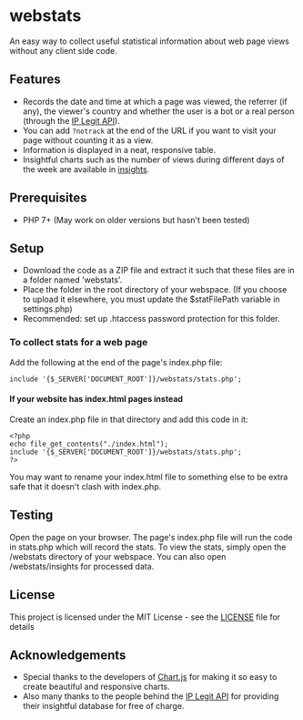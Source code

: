 # webstats
An easy way to collect useful statistical information about web page views without any client side code.

## Features
- Records the date and time at which a page was viewed, the referrer (if any), the viewer's country and whether the user is a bot or a real person (through the [IP Legit API](https://iplegit.com)).
- You can add ```?notrack``` at the end of the URL if you want to visit your page without counting it as a view.
- Information is displayed in a neat, responsive table.
- Insightful charts such as the number of views during different days of the week are available in [insights](insights).

## Prerequisites
- PHP 7+ (May work on older versions but hasn't been tested)

## Setup
- Download the code as a ZIP file and extract it such that these files are in a folder named 'webstats'.
- Place the folder in the root directory of your webspace. (If you choose to upload it elsewhere, you must update the $statFilePath variable in settings.php)
- Recommended: set up .htaccess password protection for this folder.

### To collect stats for a web page
Add the following at the end of the page's index.php file:
```
include '{$_SERVER['DOCUMENT_ROOT']}/webstats/stats.php';
```

#### If your website has index.html pages instead
Create an index.php file in that directory and add this code in it:
```
<?php
echo file_get_contents("./index.html");
include '{$_SERVER['DOCUMENT_ROOT']}/webstats/stats.php';
?>
```
You may want to rename your index.html file to something else to be extra safe that it doesn't clash with index.php.

## Testing
Open the page on your browser. The page's index.php file will run the code in stats.php which will record the stats. To view the stats, simply open the /webstats directory of your webspace. You can also open /webstats/insights for processed data.

## License

This project is licensed under the MIT License - see the [LICENSE](LICENSE) file for details

## Acknowledgements
- Special thanks to the developers of [Chart.js](https://www.chartjs.org/) for making it so easy to create beautiful and responsive charts.
- Also many thanks to the people behind the [IP Legit API](https://iplegit.com) for providing their insightful database for free of charge.
